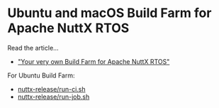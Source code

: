 # Ubuntu and macOS Build Farm for Apache NuttX RTOS

Read the article...
- ["Your very own Build Farm for Apache NuttX RTOS"](https://lupyuen.codeberg.page/articles/ci2.html)

For Ubuntu Build Farm:
- [nuttx-release/run-ci.sh](https://github.com/lupyuen/nuttx-release/blob/main/run-ci.sh)
- [nuttx-release/run-job.sh](https://github.com/lupyuen/nuttx-release/blob/main/run-job.sh)
